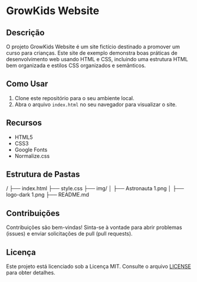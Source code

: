 # GrowKids Website

## Descrição
O projeto GrowKids Website é um site fictício destinado a promover um curso para crianças. Este site de exemplo demonstra boas práticas de desenvolvimento web usando HTML e CSS, incluindo uma estrutura HTML bem organizada e estilos CSS organizados e semânticos.

## Como Usar
1. Clone este repositório para o seu ambiente local.
2. Abra o arquivo `index.html` no seu navegador para visualizar o site.

## Recursos
- HTML5
- CSS3
- Google Fonts
- Normalize.css

## Estrutura de Pastas
/
├── index.html
├── style.css
├── img/
│ ├── Astronauta 1.png
│ ├── logo-dark 1.png
├── README.md


## Contribuições
Contribuições são bem-vindas! Sinta-se à vontade para abrir problemas (issues) e enviar solicitações de pull (pull requests).

## Licença
Este projeto está licenciado sob a Licença MIT. Consulte o arquivo [LICENSE](LICENSE) para obter detalhes.

